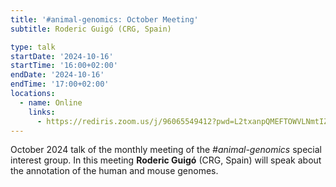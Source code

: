 ```yaml
---
title: '#animal-genomics: October Meeting'
subtitle: Roderic Guigó (CRG, Spain)

type: talk
startDate: '2024-10-16'
startTime: '16:00+02:00'
endDate: '2024-10-16'
endTime: '17:00+02:00'
locations:
  - name: Online
    links:
      - https://rediris.zoom.us/j/96065549412?pwd=L2txanpQMEFTOWVLNmtIZyt6M3NnUT09
---
```


October 2024 talk of the monthly meeting of the _#animal-genomics_ special interest group.
In this meeting **Roderic Guigó** (CRG, Spain) will speak about the annotation of the human and mouse genomes.
